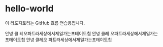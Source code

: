 # hello-world
이 리포지토리는 GitHub 흐름 연습용입니다.

안녕 클 레오파트라세상에서제일가는포테이토칩 
안녕 클레 오파트라세상에서제일가는포테이토칩
안녕 클레오 파트라세상에서제일가는포테이토칩

